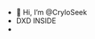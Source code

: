 - 👋 Hi, I’m @CryloSeek
- DXD INSIDE
- 

<!---
CryloSeek/CryloSeek is a ✨ special ✨ repository because its `README.md` (this file) appears on your GitHub profile.
You can click the Preview link to take a look at your changes.
--->

